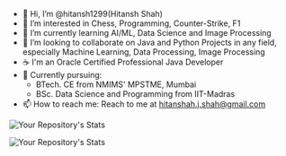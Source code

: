 - 👋 Hi, I’m @hitansh1299(Hitansh Shah)
- 👀 I’m interested in Chess, Programming, Counter-Strike, F1 
- 🌱 I’m currently learning AI/ML, Data Science and Image Processing
- 💞️ I’m looking to collaborate on Java and Python Projects in any field, especially Machine Learning, Data Processing, Image Processing
- ☕ I'm an Oracle Certified Professional Java Developer
- 📘 Currently pursuing: 
  - BTech. CE from NMIMS' MPSTME, Mumbai
  - BSc. Data Science and Programming from IIT-Madras
- 📫 How to reach me: Reach to me at hitanshah.j.shah@gmail.com

![Your Repository's Stats](https://github-readme-stats.vercel.app/api?username=hitansh1299&show_icons=true)

![Your Repository's Stats](https://github-readme-stats.vercel.app/api/top-langs/?username=Your_GitHub_Username&theme=blue-green)
<!---
maverick1299/maverick1299 is a ✨ special ✨ repository because its `README.md` (this file) appears on your GitHub profile.
You can click the Preview link to take a look at your changes.
--->
